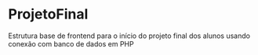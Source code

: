 # ProjetoFinal
Estrutura base de frontend para o início do projeto final dos alunos usando conexão com banco de dados em PHP
